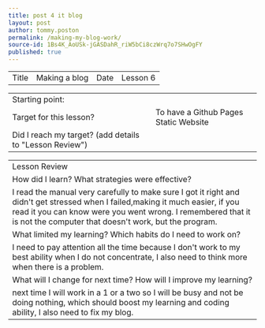 ```yaml
---
title: post 4 it blog
layout: post
author: tommy.poston
permalink: /making-my-blog-work/
source-id: 1Bs4K_AoUSk-jGASDahR_riW5bCi8czWrq7o7SHwOgFY
published: true
---
```

<table>
  <tr>
    <td>Title</td>
    <td>Making a blog</td>
    <td>Date</td>
    <td>Lesson 6</td>
  </tr>
</table>


<table>
  <tr>
    <td>Starting point:</td>
    <td></td>
  </tr>
  <tr>
    <td>Target for this lesson?</td>
    <td>To have a Github Pages Static Website</td>
  </tr>
  <tr>
    <td>Did I reach my target? 
(add details to "Lesson Review")</td>
    <td> </td>
  </tr>
</table>


<table>
  <tr>
    <td>Lesson Review</td>
  </tr>
  <tr>
    <td>How did I learn? What strategies were effective? </td>
  </tr>
  <tr>
    <td>I read the manual very carefully to make sure I got it right and didn't get stressed when I failed,making it much easier, if you read it you can know were you went wrong. I remembered that it is not the computer that doesn't work, but the program.</td>
  </tr>
  <tr>
    <td>What limited my learning? Which habits do I need to work on? </td>
  </tr>
  <tr>
    <td>I need to pay attention all the time because I don't work to my best ability when I do not concentrate, I also need to think more when there is a problem.</td>
  </tr>
  <tr>
    <td>What will I change for next time? How will I improve my learning?</td>
  </tr>
  <tr>
    <td>next time I will work in a 1 or a two so I will be busy and not be doing nothing, which should boost my learning and coding ability, I also need to fix my blog.
</td>
  </tr>
</table>


